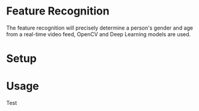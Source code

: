 # Feature Recognition
The feature recognition will precisely determine a person's gender and age from a real-time video feed, OpenCV and Deep Learning models are used.

# Setup


# Usage
Test
